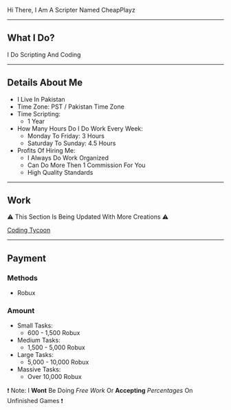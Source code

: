 Hi There, I Am A Scripter Named CheapPlayz

****

## What I Do?

I Do Scripting And Coding

****

## Details About Me

* I Live In Pakistan
* Time Zone: PST / Pakistan Time Zone
* Time Scripting:
  * 1 Year
* How Many Hours Do I Do Work Every Week:
  * Monday To Friday: 3 Hours
  * Saturday To Sunday: 4.5 Hours
* Profits Of Hiring Me:
  * I Always Do Work Organized
  * Can Do More Then 1 Commission For You
  * High Quality Standards

****

## Work

⚠️ This Section Is Being Updated With More Creations ⚠️

[Coding Tycoon](https://www.roblox.com/games/13351607182/ALPHA-Coding-Tycoon)

****

## Payment

### Methods
* Robux

### Amount

* Small Tasks:
  * 600 - 1,500 Robux
* Medium Tasks:
  * 1,500 - 5,000 Robux
* Large Tasks:
  * 5,000 - 10,000 Robux
* Massive Tasks:
   * Over 10,000 Robux

❗ Note: I **Wont** Be Doing *Free Work* Or **Accepting** *Percentages* On Unfinished Games ❗

